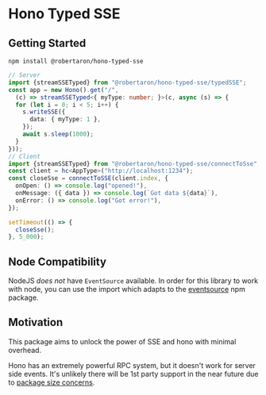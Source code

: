 # Hono Typed SSE

## Getting Started

```shell
npm install @robertaron/hono-typed-sse
```

```ts
// Server
import {streamSSETyped} from "@robertaron/hono-typed-sse/typedSSE";
const app = new Hono().get("/", 
  (c) => streamSSETyped<{ myType: number; }>(c, async (s) => {
  for (let i = 0; i < 5; i++) {
    s.writeSSE({
      data: { myType: 1 },
    });
    await s.sleep(1000);
  }
}));
// Client
import {streamSSETyped} from "@robertaron/hono-typed-sse/connectToSse";
const client = hc<AppType>("http://localhost:1234");
const closeSse = connectToSSE(client.index, {
  onOpen: () => console.log("opened!"),
  onMessage: ({ data }) => console.log(`Got data ${data}`),
  onError: () => console.log("Got error!"),
});

setTimeout(() => {
  closeSse();
}, 5_000);
```

## Node Compatibility

NodeJS _does not_ have `EventSource` available. In order for this library to work with node, you can use the import which adapts to the [eventsource](https://www.npmjs.com/package/eventsource) npm package.

## Motivation

This package aims to unlock the power of SSE and hono with minimal overhead. 


Hono has an extremely powerful RPC system, but it doesn't work for server side events. It's unlikely there will be 1st party support in the near future due to [package size concerns](https://github.com/honojs/hono/pull/3957#issuecomment-2693310852).